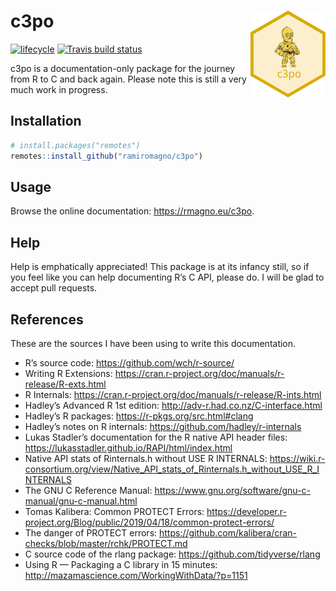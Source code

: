 
<!-- README.md is generated from README.Rmd. Please edit that file -->

# c3po <img src='man/figures/logo.svg' align="right" height="139" />

<!-- badges: start -->

[![lifecycle](https://img.shields.io/badge/lifecycle-experimental-orange.svg)](https://www.tidyverse.org/lifecycle/#experimental)
[![Travis build
status](https://travis-ci.com/ramiromagno/c3po.svg?branch=master)](https://travis-ci.com/ramiromagno/c3po)
<!-- badges: end -->

c3po is a documentation-only package for the journey from R to C and
back again. Please note this is still a very much work in progress.

## Installation

``` r
# install.packages("remotes")
remotes::install_github("ramiromagno/c3po")
```

## Usage

Browse the online documentation: <https://rmagno.eu/c3po>.

## Help

Help is emphatically appreciated\! This package is at its infancy still,
so if you feel like you can help documenting R’s C API, please do. I
will be glad to accept pull requests.

## References

These are the sources I have been using to write this documentation.

  - R’s source code: <https://github.com/wch/r-source/>
  - Writing R Extensions:
    <https://cran.r-project.org/doc/manuals/r-release/R-exts.html>
  - R Internals:
    <https://cran.r-project.org/doc/manuals/r-release/R-ints.html>
  - Hadley’s Advanced R 1st edition:
    <http://adv-r.had.co.nz/C-interface.html>
  - Hadley’s R packages: <https://r-pkgs.org/src.html#clang>
  - Hadley’s notes on R internals:
    <https://github.com/hadley/r-internals>
  - Lukas Stadler’s documentation for the R native API header files:
    <https://lukasstadler.github.io/RAPI/html/index.html>
  - Native API stats of Rinternals.h without USE R INTERNALS:
    <https://wiki.r-consortium.org/view/Native_API_stats_of_Rinternals.h_without_USE_R_INTERNALS>
  - The GNU C Reference Manual:
    <https://www.gnu.org/software/gnu-c-manual/gnu-c-manual.html>
  - Tomas Kalibera: Common PROTECT Errors:
    <https://developer.r-project.org/Blog/public/2019/04/18/common-protect-errors/>
  - The danger of PROTECT errors:
    <https://github.com/kalibera/cran-checks/blob/master/rchk/PROTECT.md>
  - C source code of the rlang package:
    <https://github.com/tidyverse/rlang>
  - Using R — Packaging a C library in 15 minutes:
    <http://mazamascience.com/WorkingWithData/?p=1151>
